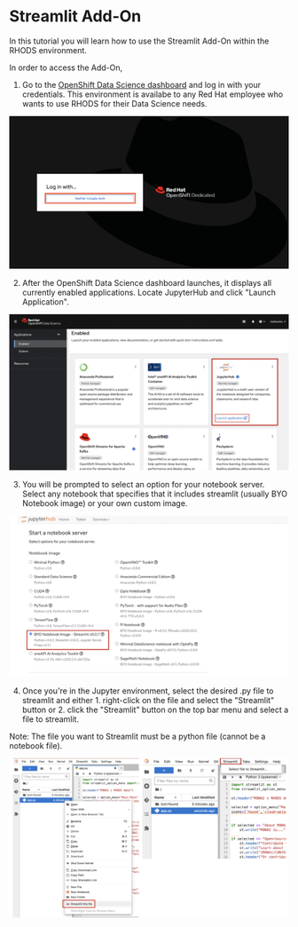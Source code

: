 # Streamlit Add-On

In this tutorial you will learn how to use the Streamlit Add-On within the RHODS environment. 

In order to access the Add-On, 

  1. Go to the [OpenShift Data Science dashboard](https://rhods-dashboard-redhat-ods-applications.apps.rhods-internal.61tk.p1.openshiftapps.com/) and log in with your credentials. This environment is availabe to any Red Hat employee who wants to use RHODS for their Data Science needs.

![alt-text](./images/deploy-1.png "image_tooltip")


  2. After the OpenShift Data Science dashboard launches, it displays all currently enabled applications. Locate JupyterHub and click "Launch Application". 

![alt-text](./images/stream-2.png "image_tooltip")


  3. You will be prompted to select an option for your notebook server. Select any notebook that specifies that it includes streamlit (usually BYO Notebook image) or your own custom image.

![alt-text](./images/stream-3.png "image_tooltip")


  4. Once you're in the Jupyter environment, select the desired .py file to streamlit and either 1. right-click on the file and select the "Streamlit" button or 2. click the "Streamlit" button on the top bar menu and select a file to streamlit. 

  Note: The file you want to Streamlit must be a python file (cannot be a notebook file). 
  
  ![alt-text](./images/stream-4.png "image_tooltip")
